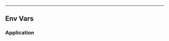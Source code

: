 <!-- Space: Projects -->
<!-- Parent: KindCalico -->
<!-- Title: EnvVars KindCalico -->
<!-- Label: KindCalico -->
<!-- Label: Project -->
<!-- Label: EnvVars -->
<!-- Include: disclaimer.md -->
<!-- Include: ac:toc -->

---

## Env Vars

### Application
